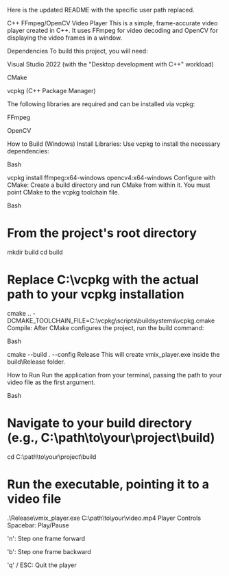 Here is the updated README with the specific user path replaced.

C++ FFmpeg/OpenCV Video Player
This is a simple, frame-accurate video player created in C++. It uses FFmpeg for video decoding and OpenCV for displaying the video frames in a window.

Dependencies
To build this project, you will need:

Visual Studio 2022 (with the "Desktop development with C++" workload)

CMake

vcpkg (C++ Package Manager)

The following libraries are required and can be installed via vcpkg:

FFmpeg

OpenCV

How to Build (Windows)
Install Libraries: Use vcpkg to install the necessary dependencies:

Bash

vcpkg install ffmpeg:x64-windows opencv4:x64-windows
Configure with CMake: Create a build directory and run CMake from within it. You must point CMake to the vcpkg toolchain file.

Bash

# From the project's root directory
mkdir build
cd build

# Replace C:\vcpkg with the actual path to your vcpkg installation
cmake .. -DCMAKE_TOOLCHAIN_FILE=C:\vcpkg\scripts\buildsystems\vcpkg.cmake
Compile: After CMake configures the project, run the build command:

Bash

cmake --build . --config Release
This will create vmix_player.exe inside the build\Release folder.

How to Run
Run the application from your terminal, passing the path to your video file as the first argument.

Bash

# Navigate to your build directory (e.g., C:\path\to\your\project\build)
cd C:\path\to\your\project\build

# Run the executable, pointing it to a video file
.\Release\vmix_player.exe C:\path\to\your\video.mp4
Player Controls
Spacebar: Play/Pause

'n': Step one frame forward

'b': Step one frame backward

'q' / ESC: Quit the player
